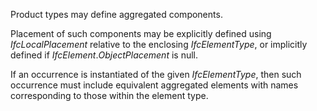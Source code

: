Product types may define aggregated components.

Placement of such components may be explicitly defined using _IfcLocalPlacement_ relative to the enclosing _IfcElementType_, or implicitly defined if _IfcElement_._ObjectPlacement_ is null.

If an occurrence is instantiated of the given _IfcElementType_, then such occurrence must include equivalent aggregated elements with names corresponding to those within the element type.
